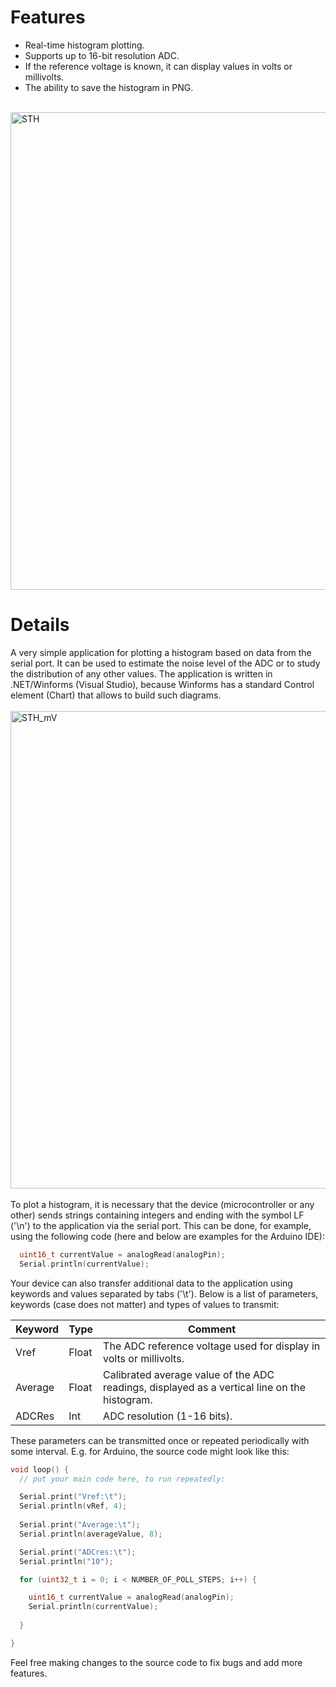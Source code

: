 <h1>Features</h1>

- Real-time histogram plotting.
- Supports up to 16-bit resolution ADC.
- If the reference voltage is known, it can display values in volts or millivolts.
- The ability to save the histogram in PNG.
<br /><br />

<img width="764" alt="STH" src="https://github.com/DmitryMuravyev/Serial-To-Histogram/assets/152902525/cf2287d2-7d39-48b5-9573-0647da4b0204">

<h1>Details</h1>

A very simple application for plotting a histogram based on data from the serial port. It can be used to estimate the noise level of the ADC or to study the distribution of any other values. The application is written in .NET/Winforms (Visual Studio), because Winforms has a standard Control element (Chart) that allows to build such diagrams.
<br /><br />
<img width="764" alt="STH_mV" src="https://github.com/DmitryMuravyev/Serial-To-Histogram/assets/152902525/ce7fc65b-675a-4a28-9da1-602379ec40f5">
<br /><br />
To plot a histogram, it is necessary that the device (microcontroller or any other) sends strings containing integers and ending with the symbol LF ('\n') to the application via the serial port. This can be done, for example, using the following code (here and below are examples for the Arduino IDE):

```C
  uint16_t currentValue = analogRead(analogPin);
  Serial.println(currentValue);
```

Your device can also transfer additional data to the application using keywords and values separated by tabs ('\t'). Below is a list of parameters, keywords (case does not matter) and types of values to transmit:

Keyword | Type  | Comment
--------|-------|---------------------------------------------------------------------------------------------
Vref    | Float | The ADC reference voltage used for display in volts or millivolts.
Average | Float | Calibrated average value of the ADC readings, displayed as a vertical line on the histogram.
ADCRes  | Int   | ADC resolution (1-16 bits).


These parameters can be transmitted once or repeated periodically with some interval. E.g. for Arduino, the source code might look like this:

```C
void loop() {
  // put your main code here, to run repeatedly:

  Serial.print("Vref:\t");
  Serial.println(vRef, 4);
  
  Serial.print("Average:\t");
  Serial.println(averageValue, 8);

  Serial.print("ADCres:\t");
  Serial.println("10");

  for (uint32_t i = 0; i < NUMBER_OF_POLL_STEPS; i++) {

    uint16_t currentValue = analogRead(analogPin);
    Serial.println(currentValue);
    
  }

}
```

Feel free making changes to the source code to fix bugs and add more features.
